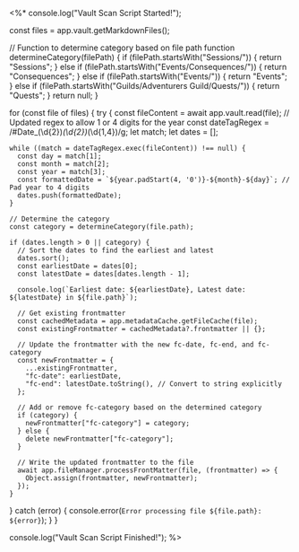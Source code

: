<%*
console.log("Vault Scan Script Started!");

const files = app.vault.getMarkdownFiles();

// Function to determine category based on file path
function determineCategory(filePath) {
  if (filePath.startsWith("Sessions/")) {
    return "Sessions";
  } else if (filePath.startsWith("Events/Consequences/")) {
    return "Consequences";
  } else if (filePath.startsWith("Events/")) {
    return "Events";
  } else if (filePath.startsWith("Guilds/Adventurers Guild/Quests/")) {
    return "Quests";
  }
  return null;
}

for (const file of files) {
  try {
    const fileContent = await app.vault.read(file);
    // Updated regex to allow 1 or 4 digits for the year
    const dateTagRegex = /#Date_(\d{2})_(\d{2})_(\d{1,4})/g;
    let match;
    let dates = [];

    while ((match = dateTagRegex.exec(fileContent)) !== null) {
      const day = match[1];
      const month = match[2];
      const year = match[3];
      const formattedDate = `${year.padStart(4, '0')}-${month}-${day}`; // Pad year to 4 digits
      dates.push(formattedDate);
    }

    // Determine the category
    const category = determineCategory(file.path);

    if (dates.length > 0 || category) {
      // Sort the dates to find the earliest and latest
      dates.sort();
      const earliestDate = dates[0];
      const latestDate = dates[dates.length - 1];

      console.log(`Earliest date: ${earliestDate}, Latest date: ${latestDate} in ${file.path}`);

      // Get existing frontmatter
      const cachedMetadata = app.metadataCache.getFileCache(file);
      const existingFrontmatter = cachedMetadata?.frontmatter || {};

      // Update the frontmatter with the new fc-date, fc-end, and fc-category
      const newFrontmatter = {
        ...existingFrontmatter,
        "fc-date": earliestDate,
        "fc-end": latestDate.toString(), // Convert to string explicitly
      };

      // Add or remove fc-category based on the determined category
      if (category) {
        newFrontmatter["fc-category"] = category;
      } else {
        delete newFrontmatter["fc-category"];
      }

      // Write the updated frontmatter to the file
      await app.fileManager.processFrontMatter(file, (frontmatter) => {
        Object.assign(frontmatter, newFrontmatter);
      });
    }
  } catch (error) {
    console.error(`Error processing file ${file.path}: ${error}`);
  }
}

console.log("Vault Scan Script Finished!");
%>
